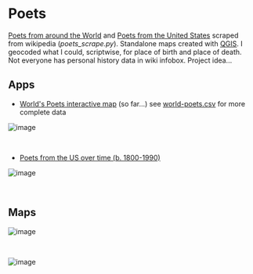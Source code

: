 # Poets
[Poets from around the World](https://en.wikipedia.org/wiki/List_of_poets) and [Poets from the United States](https://en.wikipedia.org/wiki/List_of_poets_from_the_United_States) scraped from wikipedia (*poets_scrape.py*). Standalone maps created with [QGIS](https://www.qgis.org/en/site/). I geocoded what I could, scriptwise, for place of birth and place of death. Not everyone has personal history data in wiki infobox. Project idea...

## Apps
* [World's Poets interactive map](http://slackerdesign.com/poets/poets.html) (so far...) see [world-poets.csv](world-poets.csv) for more complete data

![image](https://github.com/briggsreschke/poets/assets/16325768/c1d52860-da1f-42c5-a5bd-d0caa5312500)

<br/>

* [Poets from the US over time (b. 1800-1990)](http://slackerdesign.com/poets/poet_timeslider.html)

![image](https://github.com/briggsreschke/poets/assets/16325768/8108bf8f-7fcd-4a40-ae2c-17f356c333cf)

<br/>

## Maps
![image](https://github.com/briggsreschke/poets/assets/16325768/1985c236-5a32-4b8b-a762-a8f230560a40)


<br/>

![image](https://github.com/briggsreschke/poets/assets/16325768/6858052f-ac00-47c6-b4e8-942e4bbdf26e)


